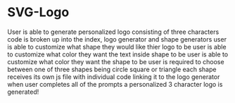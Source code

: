 # SVG-Logo
User is able to generate personalized logo consisting of three characters
code is broken up into the index, logo generator and shape generators
user is able to customize what shape they would like thier logo to be
user is able to customize what color they want the text inside shape to be
user is able to customize what color they want the shape to be
user is required to choose between one of three shapes being circle square or triangle
each shape receives its own js file with individual code linking it to the logo generator
when user completes all of the prompts a personalized 3 character logo is generated!